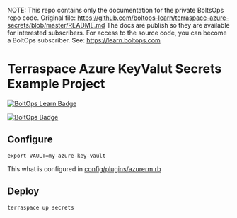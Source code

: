 <!-- note marker start -->
NOTE: This repo contains only the documentation for the private BoltsOps repo code.
Original file: https://github.com/boltops-learn/terraspace-azure-secrets/blob/master/README.md
The docs are publish so they are available for interested subscribers.
For access to the source code, you can become a BoltOps subscriber.
See: https://learn.boltops.com

<!-- note marker end -->

# Terraspace Azure KeyValut Secrets Example Project

[![BoltOps Learn Badge](https://img.boltops.com/boltops-learn/boltops-learn.png)](https://learn.boltops.com)

[![BoltOps Badge](https://img.boltops.com/boltops/badges/boltops-badge.png)](https://www.boltops.com)

## Configure

    export VAULT=my-azure-key-vault

This what is configured in [config/plugins/azurerm.rb](config/plugins/azurerm.rb)

## Deploy

    terraspace up secrets
